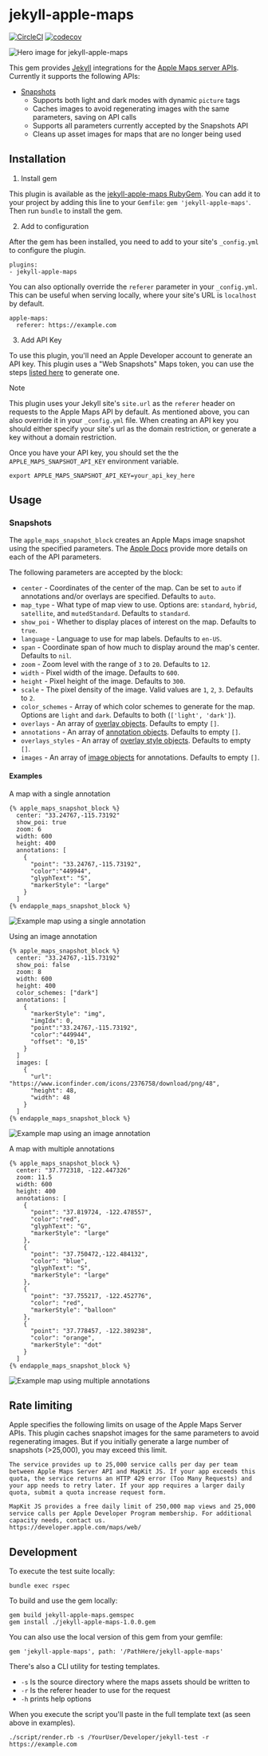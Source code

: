 # jekyll-apple-maps
[![CircleCI](https://dl.circleci.com/status-badge/img/circleci/aW12qZgMpxbXNYTbdzFe5/FS3eDPqnpMpZJ2cKYi2aN9/tree/main.svg?style=svg)](https://dl.circleci.com/status-badge/redirect/circleci/aW12qZgMpxbXNYTbdzFe5/FS3eDPqnpMpZJ2cKYi2aN9/tree/main) [![codecov](https://codecov.io/gh/ZekeSnider/jekyll-apple-maps/graph/badge.svg?token=2V7NFD77OL)](https://codecov.io/gh/ZekeSnider/jekyll-apple-maps)

![Hero image for jekyll-apple-maps](/assets/hero_image.png)

This gem provides [Jekyll](https://jekyllrb.com) integrations for the [Apple Maps server APIs](https://developer.apple.com/documentation/applemapsserverapi/). Currently it supports the following APIs:

+ [Snapshots](https://developer.apple.com/documentation/snapshots)
  + Supports both light and dark modes with dynamic `picture` tags
  + Caches images to avoid regenerating images with the same parameters, saving on API calls
  + Supports all parameters currently accepted by the Snapshots API
  + Cleans up asset images for maps that are no longer being used

## Installation

1. Install gem

This plugin is available as the [jekyll-apple-maps RubyGem](https://rubygems.org/gems/jekyll-apple-maps). You can add it to your project by adding this line to your `Gemfile`: `gem 'jekyll-apple-maps'`. Then run `bundle` to install the gem.

2. Add to configuration

After the gem has been installed, you need to add to your site's `_config.yml` to configure the plugin. 

```
plugins:
- jekyll-apple-maps
```

You can also optionally override the `referer` parameter in your `_config.yml`. This can be useful when serving locally, where your site's URL is `localhost` by default.

```
apple-maps:
  referer: https://example.com
```

3. Add API Key

To use this plugin, you'll need an Apple Developer account to generate an API key. This plugin uses a "Web Snapshots" Maps token, you can use the steps [listed here](https://developer.apple.com/documentation/mapkitjs/creating_a_maps_token) to generate one.

> [!NOTE]
> This plugin uses your Jekyll site's `site.url` as the `referer` header on requests to the Apple Maps API by default. As mentioned above, you can also override it in your `_config.yml` file. When creating an API key you should either specify your site's url as the domain restriction, or generate a key without a domain restriction. 

Once you have your API key, you should set the the `APPLE_MAPS_SNAPSHOT_API_KEY` environment variable.

`export APPLE_MAPS_SNAPSHOT_API_KEY=your_api_key_here`

## Usage

### Snapshots

The `apple_maps_snapshot_block` creates an Apple Maps image snapshot using the specified parameters. The [Apple Docs](https://developer.apple.com/documentation/snapshots/create_a_maps_web_snapshot) provide more details on each of the API parameters.

The following parameters are accepted by the block:
+ `center` - Coordinates of the center of the map. Can be set to `auto` if annotations and/or overlays are specified. Defaults to `auto`.
+ `map_type` - What type of map view to use. Options are: `standard`, `hybrid`, `satellite`, and `mutedStandard`. Defaults to `standard`.
+ `show_poi` - Whether to display places of interest on the map. Defaults to `true`.
+ `language` - Language to use for map labels. Defaults to `en-US`.
+ `span` - Coordinate span of how much to display around the map's center. Defaults to `nil`.
+ `zoom` - Zoom level with the range of `3` to `20`. Defaults to `12`.
+ `width` - Pixel width of the image. Defaults to `600`.
+ `height` -  Pixel height of the image. Defaults to `300`.
+ `scale` - The pixel density of the image. Valid values are `1`, `2`, `3`. Defaults to `2`.
+ `color_schemes` - Array of which color schemes to generate for the map. Options are `light` and `dark`. Defaults to both (`['light', 'dark']`).
+ `overlays` - An array of [overlay objects](https://developer.apple.com/documentation/snapshots/overlay). Defaults to empty `[]`.
+ `annotations` - An array of [annotation objects](https://developer.apple.com/documentation/snapshots/annotation). Defaults to empty `[]`.
+ `overlays_styles` - An array of [overlay style objects](https://developer.apple.com/documentation/snapshots/overlaystyle). Defaults to empty `[]`.
+ `images` - An array of [image objects](https://developer.apple.com/documentation/snapshots/image) for annotations. Defaults to empty `[]`.

#### Examples
A map with a single annotation
```
{% apple_maps_snapshot_block %}
  center: "33.24767,-115.73192"
  show_poi: true
  zoom: 6
  width: 600
  height: 400
  annotations: [
    {
      "point": "33.24767,-115.73192",
      "color":"449944",
      "glyphText": "S",
      "markerStyle": "large"
    }
  ]
{% endapple_maps_snapshot_block %}
```
![Example map using a single annotation](/assets/single_annotation.png)

Using an image annotation
```
{% apple_maps_snapshot_block %}
  center: "33.24767,-115.73192"
  show_poi: false
  zoom: 8
  width: 600
  height: 400
  color_schemes: ["dark"]
  annotations: [
    {
      "markerStyle": "img", 
      "imgIdx": 0, 
      "point":"33.24767,-115.73192", 
      "color":"449944", 
      "offset": "0,15"
    }
  ]
  images: [
    {
      "url": "https://www.iconfinder.com/icons/2376758/download/png/48",
      "height": 48,
      "width": 48
    }
  ]
{% endapple_maps_snapshot_block %}
```
![Example map using an image annotation](/assets/image_annotation.png)

A map with multiple annotations
```
{% apple_maps_snapshot_block %}
  center: "37.772318, -122.447326"
  zoom: 11.5
  width: 600
  height: 400
  annotations: [
    {
      "point": "37.819724, -122.478557",
      "color":"red",
      "glyphText": "G",
      "markerStyle": "large"
    },
    {
      "point": "37.750472,-122.484132",
      "color": "blue",
      "glyphText": "S",
      "markerStyle": "large"
    },
    {
      "point": "37.755217, -122.452776",
      "color": "red",
      "markerStyle": "balloon"
    },
    {
      "point": "37.778457, -122.389238",
      "color": "orange",
      "markerStyle": "dot"
    }
  ]
{% endapple_maps_snapshot_block %}
```
![Example map using multiple annotations](/assets/multiple_annotations.png)

## Rate limiting
Apple specifies the following limits on usage of the Apple Maps Server APIs. This plugin caches snapshot images for the same parameters to avoid regenerating images. But if you initially generate a large number of snapshots (>25,000), you may exceed this limit.

```
The service provides up to 25,000 service calls per day per team between Apple Maps Server API and MapKit JS. If your app exceeds this quota, the service returns an HTTP 429 error (Too Many Requests) and your app needs to retry later. If your app requires a larger daily quota, submit a quota increase request form.

MapKit JS provides a free daily limit of 250,000 map views and 25,000 service calls per Apple Developer Program membership. For additional capacity needs, contact us.
https://developer.apple.com/maps/web/
```

## Development

To execute the test suite locally:
```
bundle exec rspec
```

To build and use the gem locally:
```
gem build jekyll-apple-maps.gemspec
gem install ./jekyll-apple-maps-1.0.0.gem
```

You can also use the local version of this gem from your gemfile:
```
gem 'jekyll-apple-maps', path: '/PathHere/jekyll-apple-maps'
```

There's also a CLI utility for testing templates. 
+ `-s` Is the source directory where the maps assets should be written to
+ `-r` Is the referer header to use for the request
+ `-h` prints help options

When you execute the script you'll paste in the full template text (as seen above in examples).
```
./script/render.rb -s /YourUser/Developer/jekyll-test -r https://example.com
```